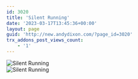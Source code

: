 ```yaml
---
id: 3020
title: 'Silent Running'
date: '2023-03-17T13:45:36+00:00'
layout: page
guid: 'http://new.andydixon.com/?page_id=3020'
trx_addons_post_views_count:
    - '1'
---
```


![Silent Running](https://i0.wp.com/assets.g8x2.ldn.idrivee2-23.com/posters/Silent%20Running%2001.jpg?w=1200&ssl=1 "Silent Running")  
![Silent Running](https://i0.wp.com/assets.g8x2.ldn.idrivee2-23.com/posters/Silent%20Running%2002.jpg?w=1200&ssl=1 "Silent Running")